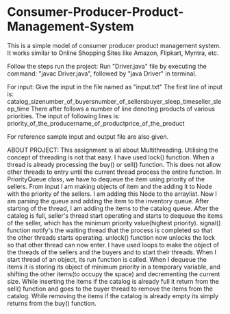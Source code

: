 # Consumer-Producer-Product-Management-System
This is a simple model of consumer producer product management system. It works similar to Online Shopping Sites like Amazon, Flipkart, Myntra, etc.

Follow the steps run the project:
Run "Driver.java" file by executing the command: "javac Driver.java", followed by "java Driver" in terminal.

For input:
Give the input in the file named as "input.txt"
The first line of input is:
    catalog_size<SPACE>number_of_buyers<SPACE>number_of_sellers<SPACE>buyer_sleep_time<SPACE>seller_sleep_time
There after follows a number of line denoting products of various priorities.
The input of following lines is:
    priority_of_the_producer<SPACE>name_of_product<SPACE>price_of_the_product
    
For reference sample input and output file are also given.

ABOUT PROJECT:
This assignment is all about Multithreading. Utilising the concept of threading is not that easy.
I have used lock() function. When a thread is already processing the buy() or sell() function.
This does not allow other threads to entry until the current thread process the entire function.
In PriorityQueue class, we have to dequeue the item using priority of the sellers.
From input I am making objects of item and the adding it to Node with the priority of the sellers.
I am adding this Node to the arraylist.
Now I am parsing the queue and adding the item to the inventory queue.
After starting of the thread, I am adding the items to the catalog queue.
After the catalog is full, seller's thread start operating and starts to dequeue the items of the seller,
which has the minimum priority value(highest priority).
signal() function notify's the waiting thread that the process is completed so that the other threads starts operating.
unlock() function now unlocks the lock so that other thread can now enter.
I have used loops to make the object of the threads of the sellers and the buyers and to start their threads.
When I start thread of an object, its run function is called.
When I dequeue the items it is storing its object of minimum priority in a temporary variable, and
shifting the other items(to occupy the space) and decrementing the current size.
While inserting the items if the catalog is already full it return from the sell() function and
goes to the buyer thread to remove the items from the catalog.
While removing the items if the catalog is already empty its simply returns from the buy() function.
